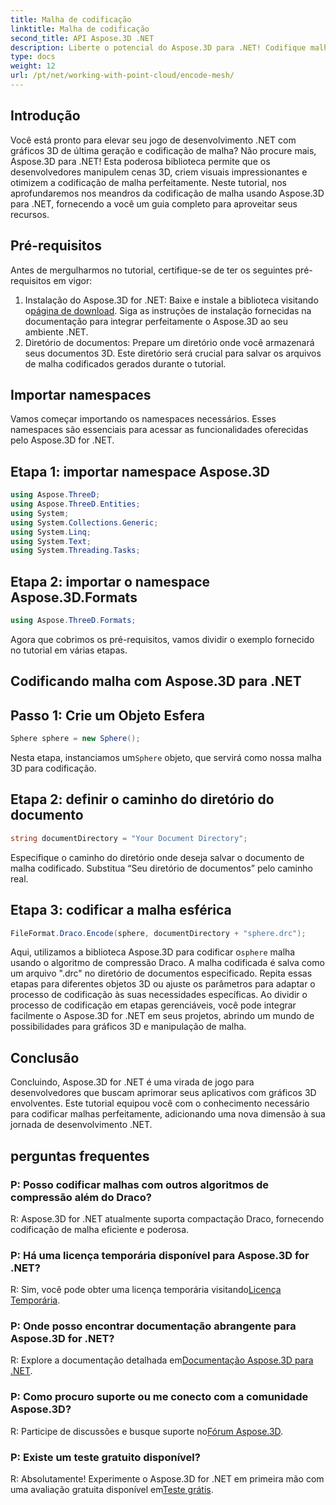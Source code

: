 ```yaml
---
title: Malha de codificação
linktitle: Malha de codificação
second_title: API Aspose.3D .NET
description: Liberte o potencial do Aspose.3D para .NET! Codifique malhas 3D sem esforço com compactação Draco. Eleve seu desenvolvimento .NET com recursos visuais impressionantes.
type: docs
weight: 12
url: /pt/net/working-with-point-cloud/encode-mesh/
---
```

## Introdução
Você está pronto para elevar seu jogo de desenvolvimento .NET com gráficos 3D de última geração e codificação de malha? Não procure mais, Aspose.3D para .NET! Esta poderosa biblioteca permite que os desenvolvedores manipulem cenas 3D, criem visuais impressionantes e otimizem a codificação de malha perfeitamente. Neste tutorial, nos aprofundaremos nos meandros da codificação de malha usando Aspose.3D para .NET, fornecendo a você um guia completo para aproveitar seus recursos.
## Pré-requisitos
Antes de mergulharmos no tutorial, certifique-se de ter os seguintes pré-requisitos em vigor:
1.  Instalação do Aspose.3D for .NET: Baixe e instale a biblioteca visitando o[página de download](https://releases.aspose.com/3d/net/). Siga as instruções de instalação fornecidas na documentação para integrar perfeitamente o Aspose.3D ao seu ambiente .NET.
2. Diretório de documentos: Prepare um diretório onde você armazenará seus documentos 3D. Este diretório será crucial para salvar os arquivos de malha codificados gerados durante o tutorial.
## Importar namespaces
Vamos começar importando os namespaces necessários. Esses namespaces são essenciais para acessar as funcionalidades oferecidas pelo Aspose.3D for .NET.
## Etapa 1: importar namespace Aspose.3D
```csharp
using Aspose.ThreeD;
using Aspose.ThreeD.Entities;
using System;
using System.Collections.Generic;
using System.Linq;
using System.Text;
using System.Threading.Tasks;
```
## Etapa 2: importar o namespace Aspose.3D.Formats
```csharp
using Aspose.ThreeD.Formats;
```
Agora que cobrimos os pré-requisitos, vamos dividir o exemplo fornecido no tutorial em várias etapas.
## Codificando malha com Aspose.3D para .NET
## Passo 1: Crie um Objeto Esfera
```csharp
Sphere sphere = new Sphere();
```
 Nesta etapa, instanciamos um`Sphere` objeto, que servirá como nossa malha 3D para codificação.
## Etapa 2: definir o caminho do diretório do documento
```csharp
string documentDirectory = "Your Document Directory";
```
Especifique o caminho do diretório onde deseja salvar o documento de malha codificado. Substitua “Seu diretório de documentos” pelo caminho real.
## Etapa 3: codificar a malha esférica
```csharp
FileFormat.Draco.Encode(sphere, documentDirectory + "sphere.drc");
```
 Aqui, utilizamos a biblioteca Aspose.3D para codificar o`sphere` malha usando o algoritmo de compressão Draco. A malha codificada é salva como um arquivo ".drc" no diretório de documentos especificado.
Repita essas etapas para diferentes objetos 3D ou ajuste os parâmetros para adaptar o processo de codificação às suas necessidades específicas.
Ao dividir o processo de codificação em etapas gerenciáveis, você pode integrar facilmente o Aspose.3D for .NET em seus projetos, abrindo um mundo de possibilidades para gráficos 3D e manipulação de malha.
## Conclusão
Concluindo, Aspose.3D for .NET é uma virada de jogo para desenvolvedores que buscam aprimorar seus aplicativos com gráficos 3D envolventes. Este tutorial equipou você com o conhecimento necessário para codificar malhas perfeitamente, adicionando uma nova dimensão à sua jornada de desenvolvimento .NET.
## perguntas frequentes

### P: Posso codificar malhas com outros algoritmos de compressão além do Draco?
R: Aspose.3D for .NET atualmente suporta compactação Draco, fornecendo codificação de malha eficiente e poderosa.
### P: Há uma licença temporária disponível para Aspose.3D for .NET?
 R: Sim, você pode obter uma licença temporária visitando[Licença Temporária](https://purchase.aspose.com/temporary-license/).
### P: Onde posso encontrar documentação abrangente para Aspose.3D for .NET?
 R: Explore a documentação detalhada em[Documentação Aspose.3D para .NET](https://reference.aspose.com/3d/net/).
### P: Como procuro suporte ou me conecto com a comunidade Aspose.3D?
R: Participe de discussões e busque suporte no[Fórum Aspose.3D](https://forum.aspose.com/c/3d/18).
### P: Existe um teste gratuito disponível?
 R: Absolutamente! Experimente o Aspose.3D for .NET em primeira mão com uma avaliação gratuita disponível em[Teste grátis](https://releases.aspose.com/).